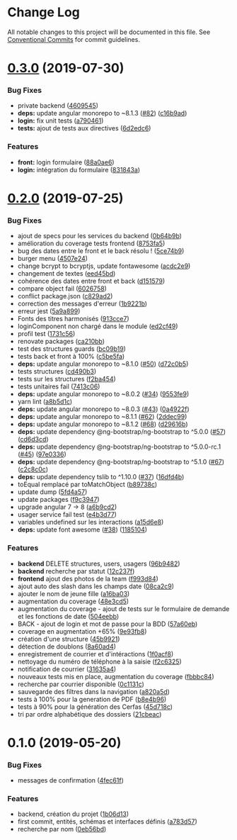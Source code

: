 # Change Log

All notable changes to this project will be documented in this file.
See [Conventional Commits](https://conventionalcommits.org) for commit guidelines.

# [0.3.0](https://github.com/SocialGouv/domifa/compare/v0.2.0...v0.3.0) (2019-07-30)

### Bug Fixes

- private backend ([4609545](https://github.com/SocialGouv/domifa/commit/4609545))
- **deps:** update angular monorepo to ~8.1.3 ([#82](https://github.com/SocialGouv/domifa/issues/82)) ([c16b9ad](https://github.com/SocialGouv/domifa/commit/c16b9ad))
- **login:** fix unit tests ([a790461](https://github.com/SocialGouv/domifa/commit/a790461))
- **tests:** ajout de tests aux directives ([6d2edc6](https://github.com/SocialGouv/domifa/commit/6d2edc6))

### Features

- **front:** login formulaire ([88a0ae6](https://github.com/SocialGouv/domifa/commit/88a0ae6))
- **login:** intégration du formulaire ([831843a](https://github.com/SocialGouv/domifa/commit/831843a))

# [0.2.0](https://github.com/SocialGouv/domifa/compare/v0.1.0...v0.2.0) (2019-07-25)

### Bug Fixes

- ajout de specs pour les services du backend ([0b64b9b](https://github.com/SocialGouv/domifa/commit/0b64b9b))
- amélioration du coverage tests frontend ([8753fa5](https://github.com/SocialGouv/domifa/commit/8753fa5))
- bug des dates entre le front et le back résolu ! ([5ce74b9](https://github.com/SocialGouv/domifa/commit/5ce74b9))
- burger menu ([4507e24](https://github.com/SocialGouv/domifa/commit/4507e24))
- change bcrypt to bcryptjs, update fontawesome ([acdc2e9](https://github.com/SocialGouv/domifa/commit/acdc2e9))
- changement de textes ([eed45bd](https://github.com/SocialGouv/domifa/commit/eed45bd))
- cohérence des dates entre front et back ([d151579](https://github.com/SocialGouv/domifa/commit/d151579))
- compare object fail ([6026758](https://github.com/SocialGouv/domifa/commit/6026758))
- conflict package.json ([c829ad2](https://github.com/SocialGouv/domifa/commit/c829ad2))
- correction des messages d'erreur ([1b9221b](https://github.com/SocialGouv/domifa/commit/1b9221b))
- erreur jest ([5a9a899](https://github.com/SocialGouv/domifa/commit/5a9a899))
- Fonts des titres harmonisés ([913cce7](https://github.com/SocialGouv/domifa/commit/913cce7))
- loginComponent non chargé dans le module ([ed2cf49](https://github.com/SocialGouv/domifa/commit/ed2cf49))
- profil test ([1731c56](https://github.com/SocialGouv/domifa/commit/1731c56))
- renovate packages ([ca210bb](https://github.com/SocialGouv/domifa/commit/ca210bb))
- test des structures guards ([bc09b19](https://github.com/SocialGouv/domifa/commit/bc09b19))
- tests back et front à 100% ([c5be5fa](https://github.com/SocialGouv/domifa/commit/c5be5fa))
- **deps:** update angular monorepo to ~8.1.0 ([#50](https://github.com/SocialGouv/domifa/issues/50)) ([d72c0b5](https://github.com/SocialGouv/domifa/commit/d72c0b5))
- tests structures ([cd490b3](https://github.com/SocialGouv/domifa/commit/cd490b3))
- tests sur les structures ([f2ba454](https://github.com/SocialGouv/domifa/commit/f2ba454))
- tests unitaires fail ([7413c06](https://github.com/SocialGouv/domifa/commit/7413c06))
- **deps:** update angular monorepo to ~8.0.2 ([#34](https://github.com/SocialGouv/domifa/issues/34)) ([9553fe9](https://github.com/SocialGouv/domifa/commit/9553fe9))
- yarn lint ([a8b5d1c](https://github.com/SocialGouv/domifa/commit/a8b5d1c))
- **deps:** update angular monorepo to ~8.0.3 ([#43](https://github.com/SocialGouv/domifa/issues/43)) ([0a4922f](https://github.com/SocialGouv/domifa/commit/0a4922f))
- **deps:** update angular monorepo to ~8.1.1 ([#62](https://github.com/SocialGouv/domifa/issues/62)) ([2ddec99](https://github.com/SocialGouv/domifa/commit/2ddec99))
- **deps:** update angular monorepo to ~8.1.2 ([#68](https://github.com/SocialGouv/domifa/issues/68)) ([d29616b](https://github.com/SocialGouv/domifa/commit/d29616b))
- **deps:** update dependency @ng-bootstrap/ng-bootstrap to ^5.0.0 ([#57](https://github.com/SocialGouv/domifa/issues/57)) ([cd6d3cd](https://github.com/SocialGouv/domifa/commit/cd6d3cd))
- **deps:** update dependency @ng-bootstrap/ng-bootstrap to ^5.0.0-rc.1 ([#45](https://github.com/SocialGouv/domifa/issues/45)) ([97e0336](https://github.com/SocialGouv/domifa/commit/97e0336))
- **deps:** update dependency @ng-bootstrap/ng-bootstrap to ^5.1.0 ([#67](https://github.com/SocialGouv/domifa/issues/67)) ([c2c8c0c](https://github.com/SocialGouv/domifa/commit/c2c8c0c))
- **deps:** update dependency tslib to ^1.10.0 ([#37](https://github.com/SocialGouv/domifa/issues/37)) ([16dfd4b](https://github.com/SocialGouv/domifa/commit/16dfd4b))
- toEqual remplacé par toMatchObject ([b89738c](https://github.com/SocialGouv/domifa/commit/b89738c))
- update dump ([5fd4a57](https://github.com/SocialGouv/domifa/commit/5fd4a57))
- update packages ([f9c3947](https://github.com/SocialGouv/domifa/commit/f9c3947))
- upgrade angular 7 -> 8 ([a6b9cd2](https://github.com/SocialGouv/domifa/commit/a6b9cd2))
- usager service fail test ([e4b3d77](https://github.com/SocialGouv/domifa/commit/e4b3d77))
- variables undefined sur les interactions ([a15d6e8](https://github.com/SocialGouv/domifa/commit/a15d6e8))
- **deps:** update font awesome ([#38](https://github.com/SocialGouv/domifa/issues/38)) ([1185104](https://github.com/SocialGouv/domifa/commit/1185104))

### Features

- **backend** DELETE structures, users, usagers ([96b9482](https://github.com/SocialGouv/domifa/commit/96b9482))
- **backend** recherche par statut ([12c237f](https://github.com/SocialGouv/domifa/commit/12c237f))
- **frontend** ajout des photos de la team ([f993d84](https://github.com/SocialGouv/domifa/commit/f993d84))
- ajout auto des slash dans les champs date ([08ca2c9](https://github.com/SocialGouv/domifa/commit/08ca2c9))
- ajouter le nom de jeune fille ([a16ba03](https://github.com/SocialGouv/domifa/commit/a16ba03))
- augmentation du coverage ([48e3cd5](https://github.com/SocialGouv/domifa/commit/48e3cd5))
- augmentation du coverage - ajout de tests sur le formulaire de demande et les fonctions de date ([504eebb](https://github.com/SocialGouv/domifa/commit/504eebb))
- BACK - ajout de login et mot de passe pour la BDD ([57a60eb](https://github.com/SocialGouv/domifa/commit/57a60eb))
- coverage en augmentation +65% ([9e93fb8](https://github.com/SocialGouv/domifa/commit/9e93fb8))
- création d'une structure ([45b9921](https://github.com/SocialGouv/domifa/commit/45b9921))
- détection de doublons ([8a60ad4](https://github.com/SocialGouv/domifa/commit/8a60ad4))
- enregistrement de courrier et d'intéractions ([1f0acf8](https://github.com/SocialGouv/domifa/commit/1f0acf8))
- nettoyage du numéro de téléphone à la saisie ([f2c6325](https://github.com/SocialGouv/domifa/commit/f2c6325))
- notification de courrier ([31635a4](https://github.com/SocialGouv/domifa/commit/31635a4))
- nouveaux tests mis en place, augmentation du coverage ([fbbbc84](https://github.com/SocialGouv/domifa/commit/fbbbc84))
- recherche par courrier disponible ([0c1131c](https://github.com/SocialGouv/domifa/commit/0c1131c))
- sauvegarde des filtres dans la navigation ([a820a5d](https://github.com/SocialGouv/domifa/commit/a820a5d))
- tests à 100% pour la generation de PDF ([b8e4b96](https://github.com/SocialGouv/domifa/commit/b8e4b96))
- tests à 90% pour la génération des Cerfas ([45d718c](https://github.com/SocialGouv/domifa/commit/45d718c))
- tri par ordre alphabétique des dossiers ([21cbeac](https://github.com/SocialGouv/domifa/commit/21cbeac))

# 0.1.0 (2019-05-20)

### Bug Fixes

- messages de confirmation ([4fec61f](https://github.com/SocialGouv/domifa/commit/4fec61f))

### Features

- backend, création du projet ([1b06d13](https://github.com/SocialGouv/domifa/commit/1b06d13))
- first commit, entités, schémas et interfaces définis ([a783d57](https://github.com/SocialGouv/domifa/commit/a783d57))
- recherche par nom ([0eb56bd](https://github.com/SocialGouv/domifa/commit/0eb56bd))
